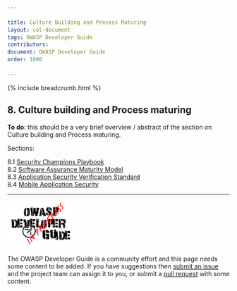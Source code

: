 ```yaml
---

title: Culture Building and Process Maturing
layout: col-document
tags: OWASP Developer Guide
contributors:
document: OWASP Developer Guide
order: 1000

---
```


{% include breadcrumb.html %}

## 8. Culture building and Process maturing

**To do**: this should be a very brief overview / abstract of the section on Culture building and Process maturing.

Sections:

8.1 [Security Champions Playbook](01-security-champions-playbook.md)  
8.2 [Software Assurance Maturity Model](02-samm.md)  
8.3 [Application Security Verification Standard](03-asvs.md)  
8.4 [Mobile Application Security](04-mas.md)  

----

![Developer Guide](../assets/images/dg_wip.png "OWASP Developer Guide")

The OWASP Developer Guide is a community effort and this page needs some content to be added.
If you have suggestions then [submit an issue][issue1000] and the project team can assign it to you,
or submit a [pull request][pr] with some content.

[issue1000]: https://github.com/OWASP/www-project-developer-guide/issues/new?labels=enhancement&template=request.md&title=Update:%2010-culture-building-process-maturing/00-toc
[pr]: https://github.com/OWASP/www-project-developer-guide/pulls
